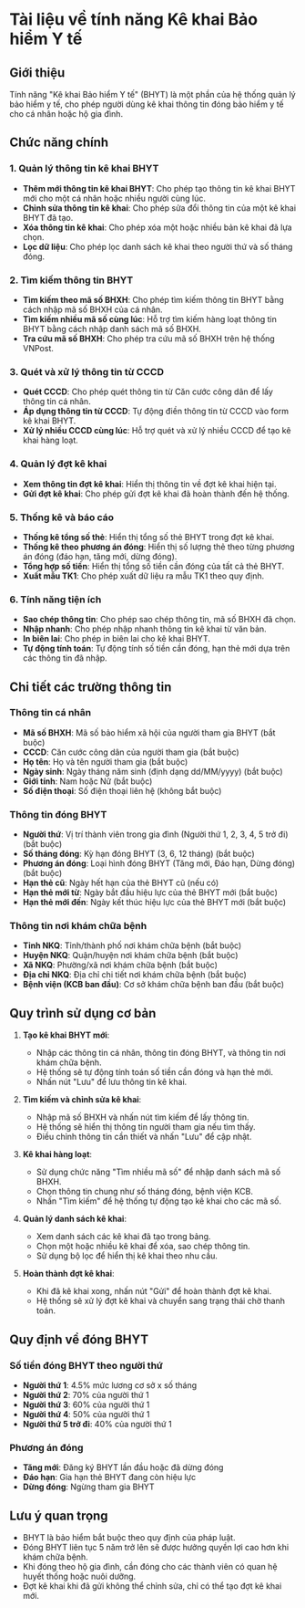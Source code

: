 # Tài liệu về tính năng Kê khai Bảo hiểm Y tế

## Giới thiệu

Tính năng "Kê khai Bảo hiểm Y tế" (BHYT) là một phần của hệ thống quản lý bảo hiểm y tế, cho phép người dùng kê khai thông tin đóng bảo hiểm y tế cho cá nhân hoặc hộ gia đình.

## Chức năng chính

### 1. Quản lý thông tin kê khai BHYT

- **Thêm mới thông tin kê khai BHYT**: Cho phép tạo thông tin kê khai BHYT mới cho một cá nhân hoặc nhiều người cùng lúc.
- **Chỉnh sửa thông tin kê khai**: Cho phép sửa đổi thông tin của một kê khai BHYT đã tạo.
- **Xóa thông tin kê khai**: Cho phép xóa một hoặc nhiều bản kê khai đã lựa chọn.
- **Lọc dữ liệu**: Cho phép lọc danh sách kê khai theo người thứ và số tháng đóng.

### 2. Tìm kiếm thông tin BHYT

- **Tìm kiếm theo mã số BHXH**: Cho phép tìm kiếm thông tin BHYT bằng cách nhập mã số BHXH của cá nhân.
- **Tìm kiếm nhiều mã số cùng lúc**: Hỗ trợ tìm kiếm hàng loạt thông tin BHYT bằng cách nhập danh sách mã số BHXH.
- **Tra cứu mã số BHXH**: Cho phép tra cứu mã số BHXH trên hệ thống VNPost.

### 3. Quét và xử lý thông tin từ CCCD

- **Quét CCCD**: Cho phép quét thông tin từ Căn cước công dân để lấy thông tin cá nhân.
- **Áp dụng thông tin từ CCCD**: Tự động điền thông tin từ CCCD vào form kê khai BHYT.
- **Xử lý nhiều CCCD cùng lúc**: Hỗ trợ quét và xử lý nhiều CCCD để tạo kê khai hàng loạt.

### 4. Quản lý đợt kê khai

- **Xem thông tin đợt kê khai**: Hiển thị thông tin về đợt kê khai hiện tại.
- **Gửi đợt kê khai**: Cho phép gửi đợt kê khai đã hoàn thành đến hệ thống.

### 5. Thống kê và báo cáo

- **Thống kê tổng số thẻ**: Hiển thị tổng số thẻ BHYT trong đợt kê khai.
- **Thống kê theo phương án đóng**: Hiển thị số lượng thẻ theo từng phương án đóng (đáo hạn, tăng mới, dừng đóng).
- **Tổng hợp số tiền**: Hiển thị tổng số tiền cần đóng của tất cả thẻ BHYT.
- **Xuất mẫu TK1**: Cho phép xuất dữ liệu ra mẫu TK1 theo quy định.

### 6. Tính năng tiện ích

- **Sao chép thông tin**: Cho phép sao chép thông tin, mã số BHXH đã chọn.
- **Nhập nhanh**: Cho phép nhập nhanh thông tin kê khai từ văn bản.
- **In biên lai**: Cho phép in biên lai cho kê khai BHYT.
- **Tự động tính toán**: Tự động tính số tiền cần đóng, hạn thẻ mới dựa trên các thông tin đã nhập.

## Chi tiết các trường thông tin

### Thông tin cá nhân
- **Mã số BHXH**: Mã số bảo hiểm xã hội của người tham gia BHYT (bắt buộc)
- **CCCD**: Căn cước công dân của người tham gia (bắt buộc)
- **Họ tên**: Họ và tên người tham gia (bắt buộc)
- **Ngày sinh**: Ngày tháng năm sinh (định dạng dd/MM/yyyy) (bắt buộc)
- **Giới tính**: Nam hoặc Nữ (bắt buộc)
- **Số điện thoại**: Số điện thoại liên hệ (không bắt buộc)

### Thông tin đóng BHYT
- **Người thứ**: Vị trí thành viên trong gia đình (Người thứ 1, 2, 3, 4, 5 trở đi) (bắt buộc)
- **Số tháng đóng**: Kỳ hạn đóng BHYT (3, 6, 12 tháng) (bắt buộc)
- **Phương án đóng**: Loại hình đóng BHYT (Tăng mới, Đáo hạn, Dừng đóng) (bắt buộc)
- **Hạn thẻ cũ**: Ngày hết hạn của thẻ BHYT cũ (nếu có)
- **Hạn thẻ mới từ**: Ngày bắt đầu hiệu lực của thẻ BHYT mới (bắt buộc)
- **Hạn thẻ mới đến**: Ngày kết thúc hiệu lực của thẻ BHYT mới (bắt buộc)

### Thông tin nơi khám chữa bệnh
- **Tỉnh NKQ**: Tỉnh/thành phố nơi khám chữa bệnh (bắt buộc)
- **Huyện NKQ**: Quận/huyện nơi khám chữa bệnh (bắt buộc)
- **Xã NKQ**: Phường/xã nơi khám chữa bệnh (bắt buộc)
- **Địa chỉ NKQ**: Địa chỉ chi tiết nơi khám chữa bệnh (bắt buộc)
- **Bệnh viện (KCB ban đầu)**: Cơ sở khám chữa bệnh ban đầu (bắt buộc)

## Quy trình sử dụng cơ bản

1. **Tạo kê khai BHYT mới**:
   - Nhập các thông tin cá nhân, thông tin đóng BHYT, và thông tin nơi khám chữa bệnh.
   - Hệ thống sẽ tự động tính toán số tiền cần đóng và hạn thẻ mới.
   - Nhấn nút "Lưu" để lưu thông tin kê khai.

2. **Tìm kiếm và chỉnh sửa kê khai**:
   - Nhập mã số BHXH và nhấn nút tìm kiếm để lấy thông tin.
   - Hệ thống sẽ hiển thị thông tin người tham gia nếu tìm thấy.
   - Điều chỉnh thông tin cần thiết và nhấn "Lưu" để cập nhật.

3. **Kê khai hàng loạt**:
   - Sử dụng chức năng "Tìm nhiều mã số" để nhập danh sách mã số BHXH.
   - Chọn thông tin chung như số tháng đóng, bệnh viện KCB.
   - Nhấn "Tìm kiếm" để hệ thống tự động tạo kê khai cho các mã số.

4. **Quản lý danh sách kê khai**:
   - Xem danh sách các kê khai đã tạo trong bảng.
   - Chọn một hoặc nhiều kê khai để xóa, sao chép thông tin.
   - Sử dụng bộ lọc để hiển thị kê khai theo nhu cầu.

5. **Hoàn thành đợt kê khai**:
   - Khi đã kê khai xong, nhấn nút "Gửi" để hoàn thành đợt kê khai.
   - Hệ thống sẽ xử lý đợt kê khai và chuyển sang trạng thái chờ thanh toán.

## Quy định về đóng BHYT

### Số tiền đóng BHYT theo người thứ
- **Người thứ 1**: 4.5% mức lương cơ sở x số tháng
- **Người thứ 2**: 70% của người thứ 1
- **Người thứ 3**: 60% của người thứ 1
- **Người thứ 4**: 50% của người thứ 1
- **Người thứ 5 trở đi**: 40% của người thứ 1

### Phương án đóng
- **Tăng mới**: Đăng ký BHYT lần đầu hoặc đã dừng đóng
- **Đáo hạn**: Gia hạn thẻ BHYT đang còn hiệu lực
- **Dừng đóng**: Ngừng tham gia BHYT

## Lưu ý quan trọng

- BHYT là bảo hiểm bắt buộc theo quy định của pháp luật.
- Đóng BHYT liên tục 5 năm trở lên sẽ được hưởng quyền lợi cao hơn khi khám chữa bệnh.
- Khi đóng theo hộ gia đình, cần đóng cho các thành viên có quan hệ huyết thống hoặc nuôi dưỡng.
- Đợt kê khai khi đã gửi không thể chỉnh sửa, chỉ có thể tạo đợt kê khai mới. 